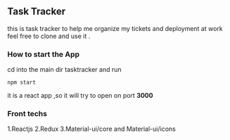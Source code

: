 ## Task Tracker 
this is task tracker to help me organize  my tickets and deployment at work
feel free to clone and use it . 

### How to start the App
cd into the main dir tasktracker and run
```
npm start 
```
it is a react app ,so it will try to open on port **3000**
### Front techs 
1.Reactjs
2.Redux
3.Material-ui/core and Material-ui/icons





































































